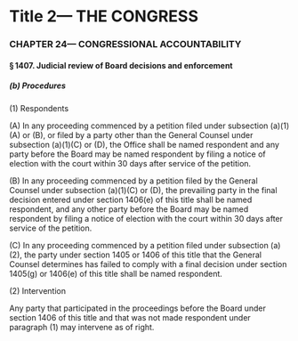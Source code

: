 
# Title 2— THE CONGRESS
### CHAPTER 24— CONGRESSIONAL ACCOUNTABILITY
#### § 1407. Judicial review of Board decisions and enforcement
##### (b) Procedures

(1) Respondents

(A) In any proceeding commenced by a petition filed under subsection (a)(1)(A) or (B), or filed by a party other than the General Counsel under subsection (a)(1)(C) or (D), the Office shall be named respondent and any party before the Board may be named respondent by filing a notice of election with the court within 30 days after service of the petition.

(B) In any proceeding commenced by a petition filed by the General Counsel under subsection (a)(1)(C) or (D), the prevailing party in the final decision entered under section 1406(e) of this title shall be named respondent, and any other party before the Board may be named respondent by filing a notice of election with the court within 30 days after service of the petition.

(C) In any proceeding commenced by a petition filed under subsection (a)(2), the party under section 1405 or 1406 of this title that the General Counsel determines has failed to comply with a final decision under section 1405(g) or 1406(e) of this title shall be named respondent.

(2) Intervention

Any party that participated in the proceedings before the Board under section 1406 of this title and that was not made respondent under paragraph (1) may intervene as of right.
